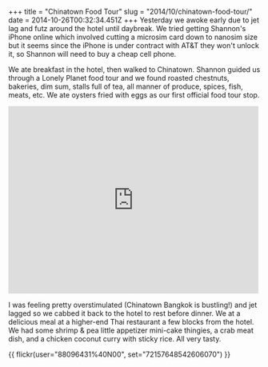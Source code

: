+++
title = "Chinatown Food Tour"
slug = "2014/10/chinatown-food-tour/"
date = 2014-10-26T00:32:34.451Z
+++
Yesterday we awoke early due to jet lag and futz around the hotel until daybreak. We tried getting Shannon's iPhone online which involved cutting a microsim card down to nanosim size but it seems since the iPhone is under contract with AT&T they won't unlock it, so Shannon will need to buy a cheap cell phone.

We ate breakfast in the hotel, then walked to Chinatown. Shannon guided us through a Lonely Planet food tour and we found roasted chestnuts, bakeries, dim sum, stalls full of tea, all manner of produce, spices, fish, meats, etc. We ate oysters fried with eggs as our first official food tour stop.

<iframe src="https://www.flickr.com/photos/88096431@N00/15435266347/in/set-72157648542606070/player/" width="500" height="375" frameborder="0" allowfullscreen webkitallowfullscreen mozallowfullscreen oallowfullscreen msallowfullscreen></iframe>

I was feeling pretty overstimulated (Chinatown Bangkok is bustling!) and jet lagged so we cabbed it back to the hotel to rest before dinner. We at a delicious meal at a higher-end Thai restaurant a few blocks from the hotel. We had some shrimp & pea little appetizer mini-cake thingies, a crab meat dish, and a chicken coconut curry with sticky rice. All very tasty.

{{ flickr(user="88096431%40N00", set="72157648542606070") }}
